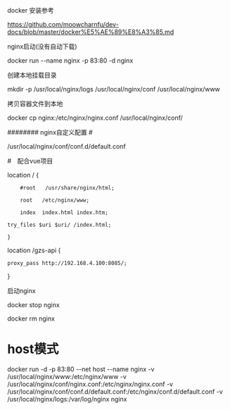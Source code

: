 docker 安装参考

https://github.com/moowcharnfu/dev-docs/blob/master/docker%E5%AE%89%E8%A3%85.md

nginx启动(没有自动下载)

docker run --name nginx -p 83:80 -d nginx

创建本地挂载目录

mkdir -p /usr/local/nginx/logs /usr/local/nginx/conf /usr/local/nginx/www

拷贝容器文件到本地

docker cp nginx:/etc/nginx/nginx.conf /usr/local/nginx/conf/

######## nginx自定义配置 #

/usr/local/nginx/conf/conf.d/default.conf

#　配合vue项目

location / {

        #root   /usr/share/nginx/html;
        
        root   /etc/nginx/www;
        
        index  index.html index.htm;
	
	try_files $uri $uri/ /index.html;
        
    }

   location /gzs-api {
   
	proxy_pass http://192.168.4.100:8085/;
   
   }


启动nginx

docker stop nginx

docker rm nginx

# host模式
docker run -d -p 83:80 --net host --name nginx -v /usr/local/nginx/www:/etc/nginx/www -v /usr/local/nginx/conf/nginx.conf:/etc/nginx/nginx.conf -v /usr/local/nginx/conf/conf.d/default.conf:/etc/nginx/conf.d/default.conf -v /usr/local/nginx/logs:/var/log/nginx nginx
